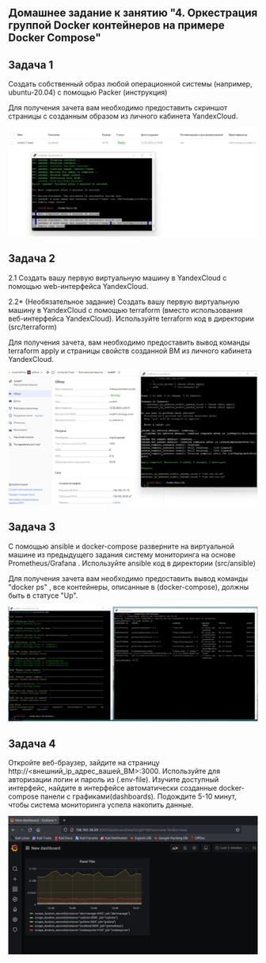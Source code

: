 ## Домашнее задание к занятию "4. Оркестрация группой Docker контейнеров на примере Docker Compose"

## Задача 1

Создать собственный образ любой операционной системы (например, ubuntu-20.04) с помощью Packer (инструкция)

Для получения зачета вам необходимо предоставить скриншот страницы с созданным образом из личного кабинета YandexCloud.
 
![Ссылка 1](https://github.com/Firewal7/4.-Docker-Compose/blob/main/1.1.jpg)

## Задача 2

2.1 Создать вашу первую виртуальную машину в YandexCloud с помощью web-интерфейса YandexCloud.

2.2* (Необязательное задание)
Создать вашу первую виртуальную машину в YandexCloud с помощью terraform (вместо использования веб-интерфейса YandexCloud). Используйте terraform код в директории (src/terraform)

Для получения зачета, вам необходимо предоставить вывод команды terraform apply и страницы свойств созданной ВМ из личного кабинета YandexCloud.
  
![Ссылка 2](https://github.com/Firewal7/4.-Docker-Compose/blob/main/2.2.jpg)

## Задача 3

С помощью ansible и docker-compose разверните на виртуальной машине из предыдущего задания систему мониторинга на основе Prometheus/Grafana . Используйте ansible код в директории (src/ansible)

Для получения зачета вам необходимо предоставить вывод команды "docker ps" , все контейнеры, описанные в (docker-compose), должны быть в статусе "Up".
  
![Ссылка 3](https://github.com/Firewal7/4.-Docker-Compose/blob/main/3.3.jpg)

## Задача 4 

Откройте веб-браузер, зайдите на страницу http://<внешний_ip_адрес_вашей_ВМ>:3000.
Используйте для авторизации логин и пароль из (.env-file).
Изучите доступный интерфейс, найдите в интерфейсе автоматически созданные docker-compose панели с графиками(dashboards).
Подождите 5-10 минут, чтобы система мониторинга успела накопить данные.


![Ссылка 4](https://github.com/Firewal7/4.-Docker-Compose/blob/main/4.4.jpg)
